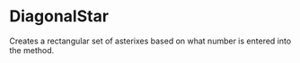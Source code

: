 # DiagonalStar
Creates a rectangular set of asterixes based on what number is entered into the method.
